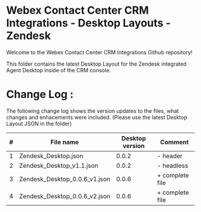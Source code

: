 # Webex Contact Center CRM Integrations - Desktop Layouts - Zendesk

Welcome to the Webex Contact Center CRM Integrations Github repository!

This folder contains the latest Desktop Layout for the Zendesk integrated Agent Desktop inside of the CRM console.

# Change Log :

The following change log shows the version updates to the files, what changes and enhacements were included.
(Please use the latest Desktop Layout JSON in the folder)

| #   | File name                     | Desktop version | Comment         |
| --- | ----------------------------- | --------------- | --------------- |
| 1   | Zendesk_Desktop.json          | 0.0.2           | - header        |
| 2   | Zendesk_Desktop_v1.1.json     | 0.0.2           | - headless      |
| 3   | Zendesk_Desktop_0.0.6_v1.json | 0.0.6           | + complete file |
| 4   | Zendesk_Desktop_0.0.6_v2.json | 0.0.6           | + complete file |
